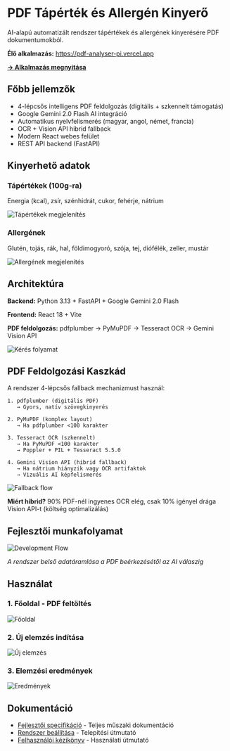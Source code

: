 # PDF Tápérték és Allergén Kinyerő

AI-alapú automatizált rendszer tápértékek és allergének kinyerésére PDF dokumentumokból.

**Élő alkalmazás:** https://pdf-analyser-pi.vercel.app

**[→ Alkalmazás megnyitása](https://pdf-analyser-pi.vercel.app)**

## Főbb jellemzők

- 4-lépcsős intelligens PDF feldolgozás (digitális + szkennelt támogatás)
- Google Gemini 2.0 Flash AI integráció
- Automatikus nyelvfelismerés (magyar, angol, német, francia)
- OCR + Vision API hibrid fallback
- Modern React webes felület
- REST API backend (FastAPI)

## Kinyerhető adatok

### Tápértékek (100g-ra)
Energia (kcal), zsír, szénhidrát, cukor, fehérje, nátrium

![Tápértékek megjelenítés](Docs/nutrition.png)

### Allergének
Glutén, tojás, rák, hal, földimogyoró, szója, tej, diófélék, zeller, mustár

![Allergének megjelenítés](Docs/allergenes.png)

## Architektúra

**Backend:** Python 3.13 + FastAPI + Google Gemini 2.0 Flash

**Frontend:** React 18 + Vite

**PDF feldolgozás:** pdfplumber → PyMuPDF → Tesseract OCR → Gemini Vision API

![Kérés folyamat](Docs/request_flow.png)

## PDF Feldolgozási Kaszkád

A rendszer 4-lépcsős fallback mechanizmust használ:

```
1. pdfplumber (digitális PDF)
   → Gyors, natív szövegkinyerés
   
2. PyMuPDF (komplex layout)
   → Ha pdfplumber <100 karakter
   
3. Tesseract OCR (szkennelt)
   → Ha PyMuPDF <100 karakter
   → Poppler + PIL + Tesseract 5.5.0
   
4. Gemini Vision API (hibrid fallback)
   → Ha nátrium hiányzik vagy OCR artifaktok
   → Vizuális AI képfelismerés
```

![Fallback flow](Docs/fallbackflow.png)

**Miért hibrid?** 90% PDF-nél ingyenes OCR elég, csak 10% igényel drága Vision API-t (költség optimalizálás)

## Fejlesztői munkafolyamat

![Development Flow](Docs/dev_flow.png)

*A rendszer belső adatáramlása a PDF beérkezésétől az AI válaszig*

## Használat

### 1. Főoldal - PDF feltöltés

![Főoldal](Docs/main_page.png)

### 2. Új elemzés indítása

![Új elemzés](Docs/new_analysis.png)

### 3. Elemzési eredmények

![Eredmények](Docs/analysis_result.png)


## Dokumentáció

- [Fejlesztői specifikáció](Docs/Fejlesztoi%20specifikacio.md) - Teljes műszaki dokumentáció
- [Rendszer beállítása](Docs/Rendszer_beallitasa.md) - Telepítési útmutató
- [Felhasználói kézikönyv](Docs/Felhasznaloi_kezikony.md) - Használati útmutató


